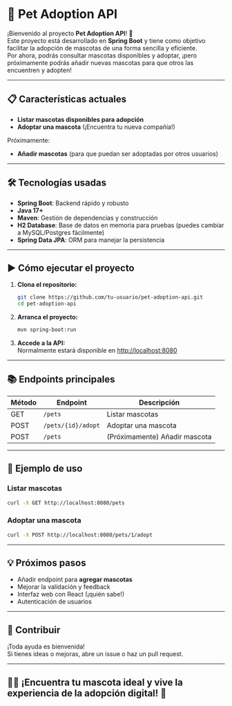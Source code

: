 # 🐾 Pet Adoption API

¡Bienvenido al proyecto **Pet Adoption API**! 🚀  
Este proyecto está desarrollado en **Spring Boot** y tiene como objetivo facilitar la adopción de mascotas de una forma sencilla y eficiente.  
Por ahora, podrás consultar mascotas disponibles y adoptar, ¡pero próximamente podrás añadir nuevas mascotas para que otros las encuentren y adopten!

---

## 📋 Características actuales

- **Listar mascotas disponibles para adopción**  
- **Adoptar una mascota** (¡Encuentra tu nueva compañía!)

Próximamente:
- **Añadir mascotas** (para que puedan ser adoptadas por otros usuarios)

---

## 🛠️ Tecnologías usadas

- **Spring Boot**: Backend rápido y robusto
- **Java 17+**
- **Maven**: Gestión de dependencias y construcción
- **H2 Database**: Base de datos en memoria para pruebas (puedes cambiar a MySQL/Postgres fácilmente)
- **Spring Data JPA**: ORM para manejar la persistencia

---

## ▶️ Cómo ejecutar el proyecto

1. **Clona el repositorio:**  
   ```bash
   git clone https://github.com/tu-usuario/pet-adoption-api.git
   cd pet-adoption-api
   ```

2. **Arranca el proyecto:**  
   ```bash
   mvn spring-boot:run
   ```

3. **Accede a la API:**  
   Normalmente estará disponible en [http://localhost:8080](http://localhost:8080)

---

## 📚 Endpoints principales

| Método | Endpoint           | Descripción             |
|--------|--------------------|-------------------------|
| GET    | `/pets`            | Listar mascotas         |
| POST   | `/pets/{id}/adopt` | Adoptar una mascota     |
| POST   | `/pets`            | (Próximamente) Añadir mascota |

---

## 🚀 Ejemplo de uso

### Listar mascotas
```bash
curl -X GET http://localhost:8080/pets
```

### Adoptar una mascota
```bash
curl -X POST http://localhost:8080/pets/1/adopt
```

---

## 💡 Próximos pasos

- Añadir endpoint para **agregar mascotas**
- Mejorar la validación y feedback
- Interfaz web con React (¡quién sabe!)
- Autenticación de usuarios

---

## 🤝 Contribuir

¡Toda ayuda es bienvenida!  
Si tienes ideas o mejoras, abre un issue o haz un pull request.

---

## 🐶🐱 ¡Encuentra tu mascota ideal y vive la experiencia de la adopción digital! 💙
